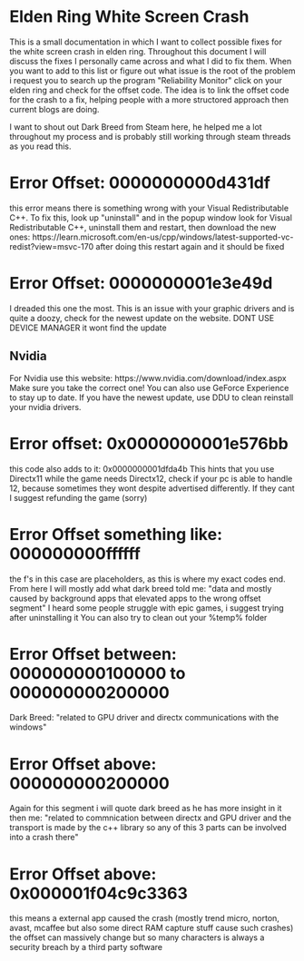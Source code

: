 # Elden Ring White Screen Crash
This is a small documentation in which I want to collect possible fixes for the white screen crash in elden ring.
Throughout this document I will discuss the fixes I personally came across and what I did to fix them.
When you want to add to this list or figure out what issue is the root of the problem i request you to search up the program "Reliability Monitor" click on your elden ring and check for the offset code.
The idea is to link the offset code for the crash to a fix, helping people with a more structored approach then current blogs are doing.

I want to shout out Dark Breed from Steam here, he helped me a lot throughout my process and is probably still working through steam threads as you read this.

<h1>Error Offset: 0000000000d431df</h1>
this error means there is something wrong with your Visual Redistributable C++. To fix this, look up "uninstall" and in the popup window look for Visual Redistributable C++, uninstall them and restart, then download the new ones:
https://learn.microsoft.com/en-us/cpp/windows/latest-supported-vc-redist?view=msvc-170
after doing this restart again and it should be fixed

<h1>Error Offset: 0000000001e3e49d</h1>
I dreaded this one the most. This is an issue with your graphic drivers and is quite a doozy, check for the newest update on the website. DONT USE DEVICE MANAGER it wont find the update

<h2>Nvidia</h2>
For Nvidia use this website: https://www.nvidia.com/download/index.aspx
Make sure you take the correct one!
You can also use GeForce Experience to stay up to date.
If you have the newest update, use DDU to clean reinstall your nvidia drivers.

<h1>Error offset: 0x0000000001e576bb</h1>
this code also adds to it: 0x0000000001dfda4b
This hints that you use Directx11 while the game needs Directx12, check if your pc is able to handle 12, because sometimes they wont despite advertised differently. If they cant I suggest refunding the game (sorry)

<h1>Error Offset something like: 000000000ffffff</h1>
the f's in this case are placeholders, as this is where my exact codes end. From here I will mostly add what dark breed told me:
"data and mostly caused by background apps that elevated apps to the wrong offset segment"
I heard some people struggle with epic games, i suggest trying after uninstalling it
You can also try to clean out your %temp% folder

<h1>Error Offset between: 000000000100000 to 000000000200000</h1>
Dark Breed: "related to GPU driver and directx communications with the windows"

<h1>Error Offset above: 000000000200000</h1>
Again for this segment i will quote dark breed as he has more insight in it then me:
"related to commnication between directx and GPU driver and the transport is made by the c++ library so any of this 3 parts can be involved into a crash there"

<h1>Error Offset above: 0x000001f04c9c3363</h1>
this means a external app caused the crash (mostly trend micro, norton, avast, mcaffee but also some direct RAM capture stuff cause such crashes) the offset can massively change but so many characters is always a security breach by a third party software

